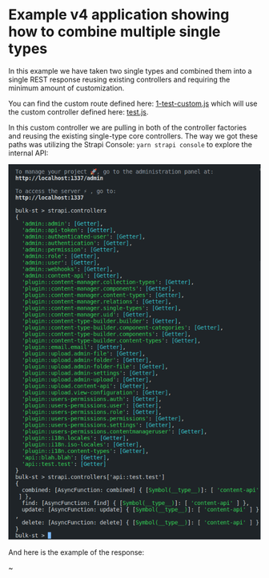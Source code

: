 # Example v4 application showing how to combine multiple single types

In this example we have taken two single types and combined them into a single REST response reusing existing controllers and requiring the minimum amount of customization.

You can find the custom route defined here: [1-test-custom.js](src/api/test/routes/1-test-custom.js) which will use the custom controller defined here: [test.js](src/api/test/controllers/test.js).

In this custom controller we are pulling in both of the controller factories and reusing the existing single-type core controllers. The way we got these paths was utilizing the Strapi Console: `yarn strapi console` to explore the internal API:

![](images/2023-02-23_08:47:08_Selection.png)

And here is the example of the response:

~[](images/2023-02-23_08:47:36_Selection.png)
